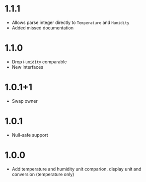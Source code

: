 # 1.1.1
* Allows parse integer directly to `Temperature` and `Humidity`
* Added missed documentation

# 1.1.0
* Drop `Humidity` comparable
* New interfaces

# 1.0.1+1
* Swap owner

# 1.0.1
* Null-safe support

# 1.0.0
* Add temperature and humidity unit comparion, display unit and conversion (temperature only)